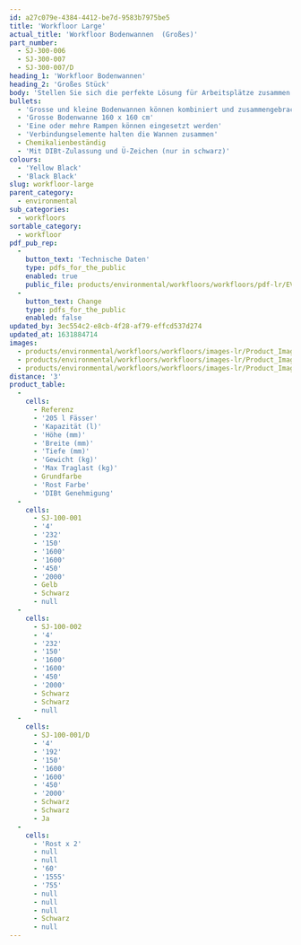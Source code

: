 ```yaml
---
id: a27c079e-4384-4412-be7d-9583b7975be5
title: 'Workfloor Large'
actual_title: 'Workfloor Bodenwannen  (Großes)'
part_number:
  - SJ-300-006
  - SJ-300-007
  - SJ-300-007/D
heading_1: 'Workfloor Bodenwannen'
heading_2: 'Großes Stück'
body: 'Stellen Sie sich die perfekte Lösung für Arbeitsplätze zusammen wo Fässer gleichzeitig gelagert und dosiert werden, und  dabei leicht zugänglich bleiben müssen.'
bullets:
  - 'Grosse und kleine Bodenwannen können kombiniert und zusammengebracht werden, um die beliebige Fläche zu decken'
  - 'Grosse Bodenwanne 160 x 160 cm'
  - 'Eine oder mehre Rampen können eingesetzt werden'
  - 'Verbindungselemente halten die Wannen zusammen'
  - Chemikalienbeständig
  - 'Mit DIBt-Zulassung und Ü-Zeichen (nur in schwarz)'
colours:
  - 'Yellow Black'
  - 'Black Black'
slug: workfloor-large
parent_category:
  - environmental
sub_categories:
  - workfloors
sortable_category:
  - workfloor
pdf_pub_rep:
  -
    button_text: 'Technische Daten'
    type: pdfs_for_the_public
    enabled: true
    public_file: products/environmental/workfloors/workfloors/pdf-lr/EV-Workfloor-(Large)-TD_DE.pdf
  -
    button_text: Change
    type: pdfs_for_the_public
    enabled: false
updated_by: 3ec554c2-e8cb-4f28-af79-effcd537d274
updated_at: 1631884714
images:
  - products/environmental/workfloors/workfloors/images-lr/Product_Image_776x776_(518x518_focus_area)-Large-SJ-300-006_03.jpg
  - products/environmental/workfloors/workfloors/images-lr/Product_Image_776x776_(518x518_focus_area)-Large-SJ-300-007_01.jpg
  - products/environmental/workfloors/workfloors/images-lr/Product_Image_776x776_(518x518_focus_area)-Large-SJ-300-007_02.jpg
distance: '3'
product_table:
  -
    cells:
      - Referenz
      - '205 l Fässer'
      - 'Kapazität (l)'
      - 'Höhe (mm)'
      - 'Breite (mm)'
      - 'Tiefe (mm)'
      - 'Gewicht (kg)'
      - 'Max Traglast (kg)'
      - Grundfarbe
      - 'Rost Farbe'
      - 'DIBt Genehmigung'
  -
    cells:
      - SJ-100-001
      - '4'
      - '232'
      - '150'
      - '1600'
      - '1600'
      - '450'
      - '2000'
      - Gelb
      - Schwarz
      - null
  -
    cells:
      - SJ-100-002
      - '4'
      - '232'
      - '150'
      - '1600'
      - '1600'
      - '450'
      - '2000'
      - Schwarz
      - Schwarz
      - null
  -
    cells:
      - SJ-100-001/D
      - '4'
      - '192'
      - '150'
      - '1600'
      - '1600'
      - '450'
      - '2000'
      - Schwarz
      - Schwarz
      - Ja
  -
    cells:
      - 'Rost x 2'
      - null
      - null
      - '60'
      - '1555'
      - '755'
      - null
      - null
      - null
      - Schwarz
      - null
---
```

